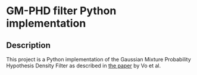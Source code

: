 # GM-PHD filter Python implementation
## Description 
This project is a Python implementation of the Gaussian Mixture Probability Hypothesis Density Filter as described in [the paper](https://ieeexplore.ieee.org/document/1710358) by Vo et al.
